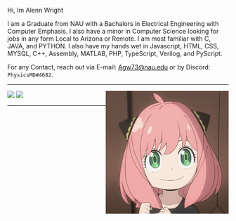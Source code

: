 Hi, Im Alenn Wright

  I am a Graduate from NAU with a Bachalors in Electrical Engineering with Computer Emphasis. I also have a minor in Computer Science looking for jobs in any form Local to Arizona or Remote. I am most familiar with C, JAVA, and PYTHON. I also have my hands wet in Javascript, HTML, CSS, MYSQL, C++, Assembly, MATLAB, PHP, TypeScript, Verilog, and PyScript.

For any Contact, reach out via E-mail: Agw73@nau.edu or by Discord: `PhysicsMD#4682`.

- - - -

<img align="right" alt="GIF" src="anya-prof.gif?raw=true" width="280" />

[![](https://github-readme-stats.vercel.app/api?username=PhysicsMD&hide=stars,issues&include_all_commits=true&count_private=true&show_icons=true&disable_animations=false&hide_title=true&bg_color=0D1117&hide_border=true&text_color=FFFFFF&icon_color=47A6FF)](#)
[![](https://github-readme-stats.vercel.app/api/top-langs/?username=PhysicsMD&theme=github_dark&layout=compact&card_width=445&langs_count=10&hide_border=true&hide_title=true&hide=)](#)
- - - -

